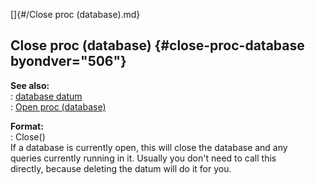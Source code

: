 []{#/Close proc (database).md}    
## Close proc (database) {#close-proc-database byondver="506"}    
**See also:**    
:   [database datum](/database)    
:   [Open proc (database)](/database/proc/Open)    
<!-- -->    
**Format:**    
:   Close()    
If a database is currently open, this will close the database and any    
queries currently running in it. Usually you don\'t need to call this    
directly, because deleting the datum will do it for you.  